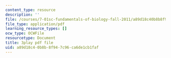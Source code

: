 ```yaml
---
content_type: resource
description: ''
file: /courses/7-01sc-fundamentals-of-biology-fall-2011/a89d18c40b8b8f947c96ca6de1cb1faf_uERjKWXO4NQ.pdf
file_type: application/pdf
learning_resource_types: []
ocw_type: OCWFile
resourcetype: Document
title: 3play pdf file
uid: a89d18c4-0b8b-8f94-7c96-ca6de1cb1faf
---
```

